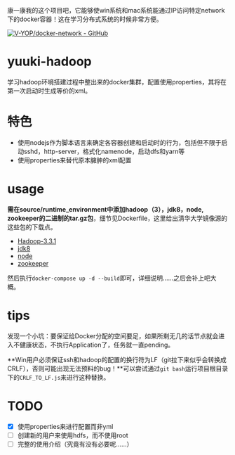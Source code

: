 康一康我的这个项目吧，它能够使win系统和mac系统能通过IP访问特定network下的docker容器！这在学习分布式系统的时候非常方便。

[![V-YOP/docker-network - GitHub](https://gh-card.dev/repos/V-YOP/docker-network.svg)](https://github.com/V-YOP/docker-network)

# yuuki-hadoop

学习hadoop环境搭建过程中整出来的docker集群，配置使用properties，其将在第一次启动时生成等价的xml。

# 特色

- 使用nodejs作为脚本语言来确定各容器创建和启动时的行为，包括但不限于启动sshd，http-server，格式化namenode，启动dfs和yarn等
- 使用properties来替代原本臃肿的xml配置

# usage

**需在source/runtime_environment中添加hadoop（3），jdk8，node, zookeeper的二进制的tar.gz包**，细节见Dockerfile，这里给出清华大学镜像源的这些包的下载点。

- [Hadoop-3.3.1](https://mirrors.tuna.tsinghua.edu.cn/apache/hadoop/common/hadoop-3.3.1/hadoop-3.3.1.tar.gz)
- [jdk8](https://mirrors.tuna.tsinghua.edu.cn/AdoptOpenJDK/8/jdk/x64/linux/OpenJDK8U-jdk_x64_linux_hotspot_8u322b06.tar.gz)
- [node](https://mirrors.tuna.tsinghua.edu.cn/nodejs-release/v17.5.0/node-v17.5.0-linux-x64.tar.gz)
- [zookeeper](https://mirrors.tuna.tsinghua.edu.cn/apache/zookeeper/zookeeper-3.5.9/apache-zookeeper-3.5.9-bin.tar.gz)

然后执行`docker-compose up -d --build`即可，详细说明……之后会补上吧大概。

# tips

发现一个小坑：要保证给Docker分配的空间要足，如果所剩无几的话节点就会进入不健康状态，不执行Application了，任务就一直pending。

**Win用户必须保证ssh和hadoop的配置的换行符为LF（git拉下来似乎会转换成CRLF），否则可能出现无法预料的bug！**可以尝试通过`git bash`运行项目根目录下的`CRLF_TO_LF.js`来进行这种替换。

# TODO

- [x] 使用properties来进行配置而非yml
- [ ] 创建新的用户来使用hdfs，而不使用root
- [ ] 完整的使用介绍（究竟有没有必要呢……）